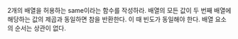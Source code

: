 2개의 배열을 허용하는 same이라는 함수를 작성하라. 배열의 모든 값이 두 번째 배열에 해당하는 값의 제곱과 동일하면 참을 반환한다. 이 때 빈도가 동일해야 한다. 배열 요소의 순서는 상관이 없다.
